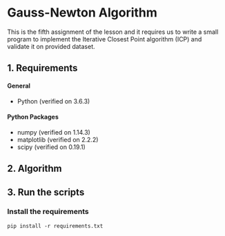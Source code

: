 ﻿# Gauss-Newton Algorithm
 
 This is the fifth assignment of the lesson and it requires us to write a small program to implement the Iterative Closest Point algorithm (ICP) and validate it on provided dataset.

## 1. Requirements
#### General
- Python (verified on 3.6.3)

#### Python Packages
- numpy (verified on 1.14.3)
- matplotlib (verified on 2.2.2)
- scipy (verified on 0.19.1)

## 2. Algorithm



## 3. Run the scripts

### Install the requirements

```
pip install -r requirements.txt
```

